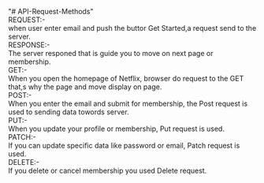 "# API-Request-Methods" <br>
REQUEST:- <br>
when user enter email and push the buttor Get Started,a request send to the server.<br>
RESPONSE:-<br>
The server responed  that is guide you to move on next page or membership.<br>
GET:-<br>
When you open the homepage of Netflix, browser do request to the GET that,s why the page and move display on page.<br>
POST:-<br>
When you enter the email and submit for membership, the Post request is used to sending data towords server.<br>
PUT:-<br>
When you update your profile or membership, Put request is used.<br>
PATCH:-<br>
If you can update specific data like password or email, Patch request is used.<br>
DELETE:-<br>
If you delete or cancel membership you used Delete request.

